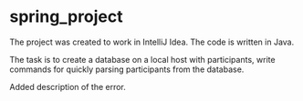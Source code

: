 # spring_project

The project was created to work in IntelliJ Idea. 
The code is written in Java. 

The task is to create a database on a local host with participants, 
write commands for quickly parsing participants from the database.

Added description of the error.
